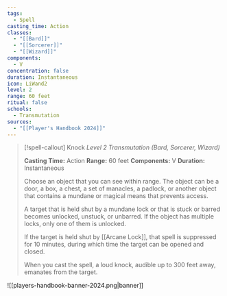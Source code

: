 ```yaml
---
tags:
  - Spell
casting_time: Action
classes:
  - "[[Bard]]"
  - "[[Sorcerer]]"
  - "[[Wizard]]"
components:
  - V
concentration: false
duration: Instantaneous
icon: LiWand2
level: 2
range: 60 feet
ritual: false
schools:
  - Transmutation
sources: 
  - "[[Player's Handbook 2024]]"
---
```

>[!spell-callout] Knock
>_Level 2 Transmutation (Bard, Sorcerer, Wizard)_
>
>**Casting Time:** Action
>**Range:** 60 feet
>**Components:** V
>**Duration:** Instantaneous
>
>Choose an object that you can see within range. The object can be a door, a box, a chest, a set of manacles, a padlock, or another object that contains a mundane or magical means that prevents access.
>
>A target that is held shut by a mundane lock or that is stuck or barred becomes unlocked, unstuck, or unbarred. If the object has multiple locks, only one of them is unlocked.
>
>If the target is held shut by [[Arcane Lock]], that spell is suppressed for 10 minutes, during which time the target can be opened and closed.
>
>When you cast the spell, a loud knock, audible up to 300 feet away, emanates from the target.


![[players-handbook-banner-2024.png|banner]]
